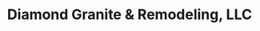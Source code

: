 ---
title: "Diamond Granite & Remodeling, LLC"
url: /phoenix/diamond-granite-und-remodeling-llc/
shop: Küchen
---